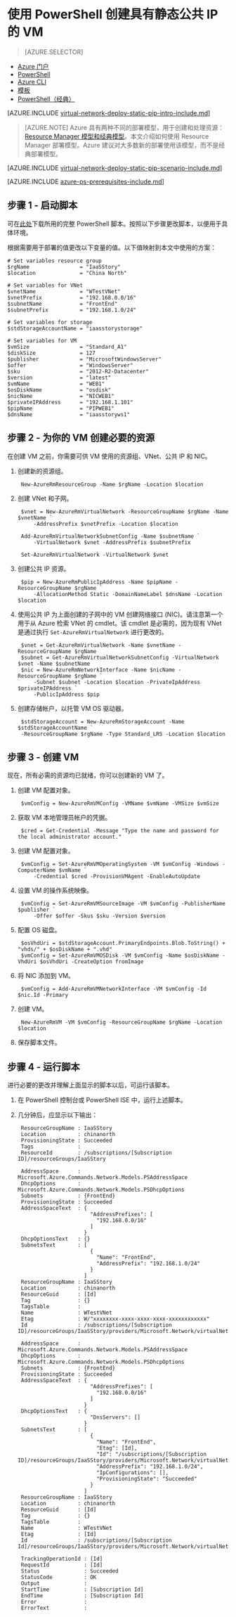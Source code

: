 <properties
    pageTitle="使用 PowerShell 创建具有静态公共 IP 的 VM | Azure"
    description="了解如何使用 PowerShell 通过 Azure Resource Manager 创建具有静态公共 IP 地址的 VM。"
    services="virtual-network"
    documentationcenter="na"
    author="jimdial"
    manager="carmonm"
    editor=""
    tags="azure-resource-manager" />  

<tags
    ms.assetid="ad975ab9-d69f-45c1-9e45-0d3f0f51e87e"
    ms.service="virtual-network"
    ms.devlang="na"
    ms.topic="article"
    ms.tgt_pltfrm="na"
    ms.workload="infrastructure-services"
    ms.date="03/15/2016"
    wacn.date="12/26/2016"
    ms.author="jdial" />  


# 使用 PowerShell 创建具有静态公共 IP 的 VM
> [AZURE.SELECTOR]
- [Azure 门户](/documentation/articles/virtual-network-deploy-static-pip-arm-portal/)
- [PowerShell](/documentation/articles/virtual-network-deploy-static-pip-arm-ps/)
- [Azure CLI](/documentation/articles/virtual-network-deploy-static-pip-arm-cli/)
- [模板](/documentation/articles/virtual-network-deploy-static-pip-arm-template/)
- [PowerShell（经典）](/documentation/articles/virtual-networks-reserved-public-ip/)

[AZURE.INCLUDE [virtual-network-deploy-static-pip-intro-include.md](../../includes/virtual-network-deploy-static-pip-intro-include.md)]

> [AZURE.NOTE]
Azure 具有两种不同的部署模型，用于创建和处理资源：[Resource Manager 模型和经典模型](/documentation/articles/resource-manager-deployment-model/)。本文介绍如何使用 Resource Manager 部署模型。Azure 建议对大多数新的部署使用该模型，而不是经典部署模型。

[AZURE.INCLUDE [virtual-network-deploy-static-pip-scenario-include.md](../../includes/virtual-network-deploy-static-pip-scenario-include.md)]

[AZURE.INCLUDE [azure-ps-prerequisites-include.md](../../includes/azure-ps-prerequisites-include.md)]

## 步骤 1 - 启动脚本
可在[此处](https://raw.githubusercontent.com/Azure/azure-quickstart-templates/master/IaaS-Story/03-Static-public-IP/virtual-network-deploy-static-pip-arm-ps.ps1)下载所用的完整 PowerShell 脚本。按照以下步骤更改脚本，以便用于具体环境。

根据需要用于部署的值更改以下变量的值。以下值映射到本文中使用的方案：

    # Set variables resource group
    $rgName                = "IaaSStory"
    $location              = "China North"

    # Set variables for VNet
    $vnetName              = "WTestVNet"
    $vnetPrefix            = "192.168.0.0/16"
    $subnetName            = "FrontEnd"
    $subnetPrefix          = "192.168.1.0/24"

    # Set variables for storage
    $stdStorageAccountName = "iaasstorystorage"

    # Set variables for VM
    $vmSize                = "Standard_A1"
    $diskSize              = 127
    $publisher             = "MicrosoftWindowsServer"
    $offer                 = "WindowsServer"
    $sku                   = "2012-R2-Datacenter"
    $version               = "latest"
    $vmName                = "WEB1"
    $osDiskName            = "osdisk"
    $nicName               = "NICWEB1"
    $privateIPAddress      = "192.168.1.101"
    $pipName               = "PIPWEB1"
    $dnsName               = "iaasstoryws1"

## 步骤 2 - 为你的 VM 创建必要的资源
在创建 VM 之前，你需要可供 VM 使用的资源组、VNet、公共 IP 和 NIC。

1. 创建新的资源组。

        New-AzureRmResourceGroup -Name $rgName -Location $location

2. 创建 VNet 和子网。

        $vnet = New-AzureRmVirtualNetwork -ResourceGroupName $rgName -Name $vnetName `
            -AddressPrefix $vnetPrefix -Location $location

        Add-AzureRmVirtualNetworkSubnetConfig -Name $subnetName `
            -VirtualNetwork $vnet -AddressPrefix $subnetPrefix

        Set-AzureRmVirtualNetwork -VirtualNetwork $vnet

3. 创建公共 IP 资源。

        $pip = New-AzureRmPublicIpAddress -Name $pipName -ResourceGroupName $rgName `
            -AllocationMethod Static -DomainNameLabel $dnsName -Location $location

4. 使用公共 IP 为上面创建的子网中的 VM 创建网络接口 (NIC)。请注意第一个用于从 Azure 检索 VNet 的 cmdlet。该 cmdlet 是必需的，因为现有 VNet 是通过执行 `Set-AzureRmVirtualNetwork` 进行更改的。

        $vnet = Get-AzureRmVirtualNetwork -Name $vnetName -ResourceGroupName $rgName
        $subnet = Get-AzureRmVirtualNetworkSubnetConfig -VirtualNetwork $vnet -Name $subnetName
        $nic = New-AzureRmNetworkInterface -Name $nicName -ResourceGroupName $rgName `
            -Subnet $subnet -Location $location -PrivateIpAddress $privateIPAddress `
            -PublicIpAddress $pip

5. 创建存储帐户，以托管 VM OS 驱动器。

        $stdStorageAccount = New-AzureRmStorageAccount -Name $stdStorageAccountName `
        -ResourceGroupName $rgName -Type Standard_LRS -Location $location

## 步骤 3 - 创建 VM
现在，所有必需的资源均已就绪，你可以创建新的 VM 了。

1. 创建 VM 配置对象。

        $vmConfig = New-AzureRmVMConfig -VMName $vmName -VMSize $vmSize

2. 获取 VM 本地管理员帐户的凭据。

        $cred = Get-Credential -Message "Type the name and password for the local administrator account."

3. 创建 VM 配置对象。

        $vmConfig = Set-AzureRmVMOperatingSystem -VM $vmConfig -Windows -ComputerName $vmName `
            -Credential $cred -ProvisionVMAgent -EnableAutoUpdate

4. 设置 VM 的操作系统映像。

        $vmConfig = Set-AzureRmVMSourceImage -VM $vmConfig -PublisherName $publisher `
            -Offer $offer -Skus $sku -Version $version

5. 配置 OS 磁盘。

        $osVhdUri = $stdStorageAccount.PrimaryEndpoints.Blob.ToString() + "vhds/" + $osDiskName + ".vhd"
        $vmConfig = Set-AzureRmVMOSDisk -VM $vmConfig -Name $osDiskName -VhdUri $osVhdUri -CreateOption fromImage

6. 将 NIC 添加到 VM。

        $vmConfig = Add-AzureRmVMNetworkInterface -VM $vmConfig -Id $nic.Id -Primary

7. 创建 VM。

        New-AzureRmVM -VM $vmConfig -ResourceGroupName $rgName -Location $location

8. 保存脚本文件。

## 步骤 4 - 运行脚本
进行必要的更改并理解上面显示的脚本以后，可运行该脚本。

1. 在 PowerShell 控制台或 PowerShell ISE 中，运行上述脚本。
2. 几分钟后，应显示以下输出：
   
        ResourceGroupName : IaaSStory
        Location          : chinanorth
        ProvisioningState : Succeeded
        Tags              : 
        ResourceId        : /subscriptions/[Subscription ID]/resourceGroups/IaaSStory
   
        AddressSpace      : Microsoft.Azure.Commands.Network.Models.PSAddressSpace
        DhcpOptions       : Microsoft.Azure.Commands.Network.Models.PSDhcpOptions
        Subnets           : {FrontEnd}
        ProvisioningState : Succeeded
        AddressSpaceText  : {
                              "AddressPrefixes": [
                                "192.168.0.0/16"
                              ]
                            }
        DhcpOptionsText   : {}
        SubnetsText       : [
                              {
                                "Name": "FrontEnd",
                                "AddressPrefix": "192.168.1.0/24"
                              }
                            ]
        ResourceGroupName : IaaSStory
        Location          : chinanorth
        ResourceGuid      : [Id]
        Tag               : {}
        TagsTable         : 
        Name              : WTestVNet
        Etag              : W/"xxxxxxxx-xxxx-xxxx-xxxx-xxxxxxxxxxxx"
        Id                : /subscriptions/[Subscription ID]/resourceGroups/IaaSStory/providers/Microsoft.Network/virtualNetworks/WTestVNet
   
        AddressSpace      : Microsoft.Azure.Commands.Network.Models.PSAddressSpace
        DhcpOptions       : Microsoft.Azure.Commands.Network.Models.PSDhcpOptions
        Subnets           : {FrontEnd}
        ProvisioningState : Succeeded
        AddressSpaceText  : {
                              "AddressPrefixes": [
                                "192.168.0.0/16"
                              ]
                            }
        DhcpOptionsText   : {
                              "DnsServers": []
                            }
        SubnetsText       : [
                              {
                                "Name": "FrontEnd",
                                "Etag": [Id],
                                "Id": "/subscriptions/[Subscription ID]/resourceGroups/IaaSStory/providers/Microsoft.Network/virtualNetworks/WTestVNet/subnets/FrontEnd",
                                "AddressPrefix": "192.168.1.0/24",
                                "IpConfigurations": [],
                                "ProvisioningState": "Succeeded"
                              }
                            ]
        ResourceGroupName : IaaSStory
        Location          : chinanorth
        ResourceGuid      : [Id]
        Tag               : {}
        TagsTable         : 
        Name              : WTestVNet
        Etag              : [Id]
        Id                : /subscriptions/[Subscription Id]/resourceGroups/IaaSStory/providers/Microsoft.Network/virtualNetworks/WTestVNet
   
        TrackingOperationId : [Id]
        RequestId           : [Id]
        Status              : Succeeded
        StatusCode          : OK
        Output              : 
        StartTime           : [Subscription Id]
        EndTime             : [Subscription Id]
        Error               : 
        ErrorText           : 

<!---HONumber=Mooncake_1219_2016-->